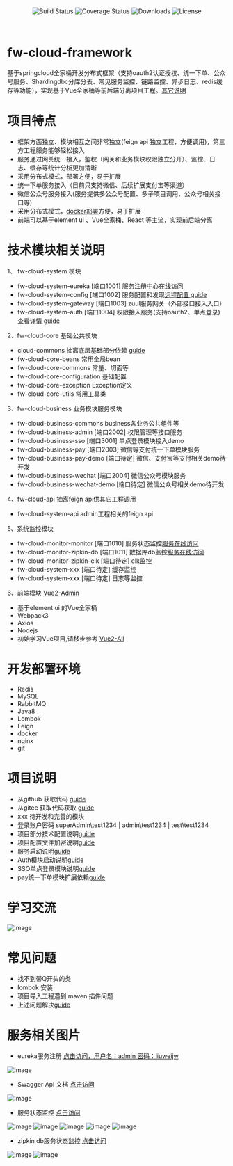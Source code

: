 <br/>
<p align="center">
 <img src="https://img.shields.io/circleci/project/vuejs/vue/dev.svg" alt="Build Status">
 <img src="https://img.shields.io/badge/Spring%20Cloud-EdgwareSR3-blue.svg" alt="Coverage Status">
 <img src="https://img.shields.io/badge/Spring%20Boot-1.5.12-blue.svg" alt="Downloads">
 <img src="https://img.shields.io/npm/l/vue.svg" alt="License">
</p>
<br/>

# fw-cloud-framework
基于springcloud全家桶开发分布式框架（支持oauth2认证授权、统一下单、公众号服务、Shardingdbc分库分表、常见服务监控、链路监控、异步日志、redis缓存等功能），实现基于Vue全家桶等前后端分离项目工程。[其它说明](https://github.com/liuweijw/fw-cloud-framework/wiki)

# 项目特点
* 框架方面独立、模块相互之间非常独立(feign api 独立工程，方便调用)，第三方工程服务能够轻松接入
* 服务通过网关统一接入，鉴权（网关和业务模块权限独立分开）、监控、日志、缓存等统计分析更加清晰
* 采用分布式模式，部署方便，易于扩展
* 统一下单服务接入（目前只支持微信、后续扩展支付宝等渠道）
* 微信公众号服务接入(服务提供多公众号配置、多子项目调用、公众号相关接口等)
* 采用分布式模式，[docker部署](https://github.com/liuweijw/fw-cloud-framework/wiki/08-Docker-%E9%83%A8%E7%BD%B2%E7%AE%80%E6%B4%81%E8%AF%B4%E6%98%8E)方便，易于扩展
* 前端可以基于element ui 、Vue全家桶、React 等主流，实现前后端分离

# 技术模块相关说明
1、 fw-cloud-system 模块
- fw-cloud-system-eureka  [端口1001] 服务注册中心[在线访问](http://47.106.144.24:1001/)
- fw-cloud-system-config  [端口1002] 服务配置和发现[远程配置 guide](https://github.com/liuweijw/fw-cloud-framework/wiki/02-%E9%83%A8%E5%88%86%E6%8A%80%E6%9C%AF%E9%85%8D%E7%BD%AE%E8%AF%B4%E6%98%8E)
- fw-cloud-system-gateway [端口1003] zuul服务网关（外部接口接入入口）
- fw-cloud-system-auth    [端口1004] 权限接入服务(支持oauth2、单点登录) [查看详情 guide](https://github.com/liuweijw/fw-cloud-framework/wiki/05-Auth-%E6%A8%A1%E5%9D%97%E5%90%AF%E5%8A%A8%E8%AF%B4%E6%98%8E)

2、fw-cloud-core 基础公共模块
- cloud-commons 抽离底层基础部分依赖 [guide](https://github.com/liuweijw/cloud-commons.git)
- fw-cloud-core-beans 常用全局bean
- fw-cloud-core-commons 常量、切面等
- fw-cloud-core-configuration 基础配置
- fw-cloud-core-exception Exception定义
- fw-cloud-core-utils 常用工具类

3、fw-cloud-business 业务模块服务模块
- fw-cloud-business-commons business各业务公共组件等
- fw-cloud-business-admin   [端口2002] 权限管理等接口服务
- fw-cloud-business-sso     [端口3001] 单点登录模块接入demo
- fw-cloud-business-pay     [端口2003] 微信等支付统一下单模块服务
- fw-cloud-business-pay-demo [端口待定] 微信、支付宝等支付相关demo待开发
- fw-cloud-business-wechat  [端口2004] 微信公众号模块服务
- fw-cloud-business-wechat-demo [端口待定] 微信公众号相关demo待开发

4、fw-cloud-api 抽离feign api供其它工程调用
- fw-cloud-system-api admin工程相关的feign api

5、系统监控模块
- fw-cloud-monitor-monitor    [端口1010] 服务状态监控[服务在线访问](http://47.106.144.24:1010/)
- fw-cloud-monitor-zipkin-db  [端口1011] 数据库db监控[服务在线访问](http://47.106.144.24:1011/)
- fw-cloud-monitor-zipkin-elk [端口待定] elk监控
- fw-cloud-system-xxx         [端口待定] 缓存监控
- fw-cloud-system-xxx         [端口待定] 日志等监控

6、前端模块 [Vue2-Admin](https://github.com/liuweijw/Vue2-Admin)
- 基于element ui 的Vue全家桶
- Webpack3
- Axios
- Nodejs
- 初始学习Vue项目,请移步参考 [Vue2-All](https://github.com/liuweijw/Vue2-All)

# 开发部署环境
- Redis
- MySQL
- RabbitMQ
- Java8
- Lombok
- Feign
- docker
- nginx
- git

# 项目说明
- 从github 获取代码 [guide](https://github.com/liuweijw/fw-cloud-framework)
- 从gitee 获取代码获取 [guide](https://gitee.com/liuweijw/fw-cloud-framework)
- xxx 待开发和完善的模块
- 登录账户密码 superAdmin\test1234 | admin\test1234 | test\test1234
- 项目部分技术配置说明[guide](https://github.com/liuweijw/fw-cloud-framework/wiki/02-%E9%83%A8%E5%88%86%E6%8A%80%E6%9C%AF%E9%85%8D%E7%BD%AE%E8%AF%B4%E6%98%8E)
- 项目配置文件加密说明[guide](https://github.com/liuweijw/fw-cloud-framework/wiki/03-%E9%85%8D%E7%BD%AE%E6%96%87%E4%BB%B6%E5%8A%A0%E5%AF%86%E8%AF%B4%E6%98%8E)
- 服务启动说明[guide](https://github.com/liuweijw/fw-cloud-framework/wiki/04-%E6%9C%8D%E5%8A%A1%E5%90%AF%E5%8A%A8)
- Auth模块启动说明[guide](https://github.com/liuweijw/fw-cloud-framework/wiki/05-Auth-%E6%A8%A1%E5%9D%97%E5%90%AF%E5%8A%A8%E8%AF%B4%E6%98%8E)
- SSO单点登录模块说明[guide](https://github.com/liuweijw/fw-cloud-framework/wiki/06-%E5%8D%95%E7%82%B9%E7%99%BB%E5%BD%95sso-demo)
- pay统一下单模块扩展依赖[guide](https://github.com/liuweijw/cloud-commons)

# 学习交流

![image](doc/pic/cloud-framework.png)

# 常见问题

- 找不到带Q开头的类
- lombok 安装
- 项目导入工程遇到 maven 插件问题
- 上述问题解决[guide](https://github.com/liuweijw/fw-cloud-framework/wiki/09-%E5%B8%B8%E8%A7%81%E9%97%AE%E9%A2%98%E8%A7%A3%E5%86%B3)

# 服务相关图片
- eureka服务注册 [点击访问，用户名：admin 密码：liuweijw](http://47.106.144.24:1001/)

![image](doc/pic/1001.png)

- Swagger Api 文档 [点击访问](http://47.106.144.24:1003/swagger-ui.html)

![image](doc/pic/1002.png)

- 服务状态监控 [点击访问](http://47.106.144.24:1010/)

![image](doc/pic/1003.png)
![image](doc/pic/1004.png)
![image](doc/pic/1005.png)
![image](doc/pic/1006.png)
![image](doc/pic/1007.png)

- zipkin db服务状态监控 [点击访问](http://47.106.144.24:1011/)

![image](doc/pic/1008.png)
![image](doc/pic/1009.png)
